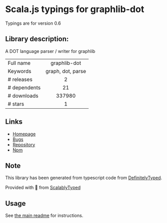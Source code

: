 
# Scala.js typings for graphlib-dot

Typings are for version 0.6

## Library description:
A DOT language parser / writer for graphlib

|                    |                 |
| ------------------ | :-------------: |
| Full name          | graphlib-dot |
| Keywords           | graph, dot, parse |
| # releases         | 2 |
| # dependents       | 21 |
| # downloads        | 337980 |
| # stars            | 1 |

## Links
- [Homepage](https://github.com/dagrejs/graphlib-dot#readme)
- [Bugs](https://github.com/dagrejs/graphlib-dot/issues)
- [Repository](https://github.com/dagrejs/graphlib-dot)
- [Npm](https://www.npmjs.com/package/graphlib-dot)
    


## Note
This library has been generated from typescript code from [DefinitelyTyped](https://definitelytyped.org).

Provided with :purple_heart: from [ScalablyTyped](https://github.com/oyvindberg/ScalablyTyped)

## Usage
See [the main readme](../../readme.md) for instructions.


